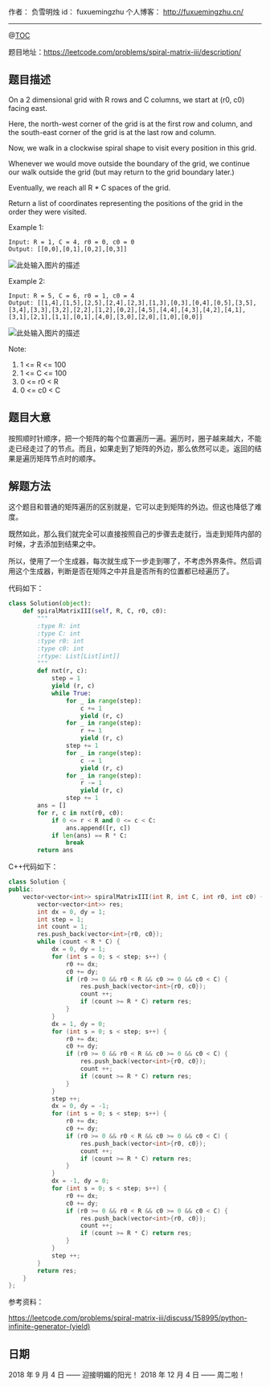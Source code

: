 
作者： 负雪明烛
id：	fuxuemingzhu
个人博客：	http://fuxuemingzhu.cn/

---
@[TOC](目录)

题目地址：https://leetcode.com/problems/spiral-matrix-iii/description/

## 题目描述

On a 2 dimensional grid with R rows and C columns, we start at (r0, c0) facing east.

Here, the north-west corner of the grid is at the first row and column, and the south-east corner of the grid is at the last row and column.

Now, we walk in a clockwise spiral shape to visit every position in this grid. 

Whenever we would move outside the boundary of the grid, we continue our walk outside the grid (but may return to the grid boundary later.) 

Eventually, we reach all R * C spaces of the grid.

Return a list of coordinates representing the positions of the grid in the order they were visited.

 

Example 1:
    
    Input: R = 1, C = 4, r0 = 0, c0 = 0
    Output: [[0,0],[0,1],[0,2],[0,3]]

![此处输入图片的描述][1]
 
Example 2:

    Input: R = 5, C = 6, r0 = 1, c0 = 4
    Output: [[1,4],[1,5],[2,5],[2,4],[2,3],[1,3],[0,3],[0,4],[0,5],[3,5],[3,4],[3,3],[3,2],[2,2],[1,2],[0,2],[4,5],[4,4],[4,3],[4,2],[4,1],[3,1],[2,1],[1,1],[0,1],[4,0],[3,0],[2,0],[1,0],[0,0]]

 ![此处输入图片的描述][2]

Note:

1. 1 <= R <= 100
1. 1 <= C <= 100
1. 0 <= r0 < R
1. 0 <= c0 < C


## 题目大意

按照顺时针顺序，把一个矩阵的每个位置遍历一遍。遍历时，圈子越来越大，不能走已经走过了的节点。而且，如果走到了矩阵的外边，那么依然可以走。返回的结果是遍历矩阵节点时的顺序。

## 解题方法

这个题目和普通的矩阵遍历的区别就是，它可以走到矩阵的外边。但这也降低了难度。

既然如此，那么我们就完全可以直接按照自己的步骤去走就行，当走到矩阵内部的时候，才去添加到结果之中。

所以，使用了一个生成器，每次就生成下一步走到哪了，不考虑外界条件。然后调用这个生成器，判断是否在矩阵之中并且是否所有的位置都已经遍历了。

代码如下：

```python
class Solution(object):
    def spiralMatrixIII(self, R, C, r0, c0):
        """
        :type R: int
        :type C: int
        :type r0: int
        :type c0: int
        :rtype: List[List[int]]
        """
        def nxt(r, c):
            step = 1
            yield (r, c)
            while True:
                for _ in range(step):
                    c += 1
                    yield (r, c)
                for _ in range(step):
                    r += 1
                    yield (r, c)
                step += 1
                for _ in range(step):
                    c -= 1
                    yield (r, c)
                for _ in range(step):
                    r -= 1
                    yield (r, c)
                step += 1
        ans = []
        for r, c in nxt(r0, c0):
            if 0 <= r < R and 0 <= c < C:
                ans.append([r, c])
            if len(ans) == R * C:
                break
        return ans
```

C++代码如下：

```cpp
class Solution {
public:
    vector<vector<int>> spiralMatrixIII(int R, int C, int r0, int c0) {
        vector<vector<int>> res;
        int dx = 0, dy = 1;
        int step = 1;
        int count = 1;
        res.push_back(vector<int>{r0, c0});
        while (count < R * C) {
            dx = 0, dy = 1;
            for (int s = 0; s < step; s++) {
                r0 += dx;
                c0 += dy;
                if (r0 >= 0 && r0 < R && c0 >= 0 && c0 < C) {
                    res.push_back(vector<int>{r0, c0});
                    count ++;
                    if (count >= R * C) return res;
                }
            }
            dx = 1, dy = 0;
            for (int s = 0; s < step; s++) {
                r0 += dx;
                c0 += dy;
                if (r0 >= 0 && r0 < R && c0 >= 0 && c0 < C) {
                    res.push_back(vector<int>{r0, c0});
                    count ++;
                    if (count >= R * C) return res;
                }
            }
            step ++;
            dx = 0, dy = -1;
            for (int s = 0; s < step; s++) {
                r0 += dx;
                c0 += dy;
                if (r0 >= 0 && r0 < R && c0 >= 0 && c0 < C) {
                    res.push_back(vector<int>{r0, c0});
                    count ++;
                    if (count >= R * C) return res;
                }
            }
            dx = -1, dy = 0;
            for (int s = 0; s < step; s++) {
                r0 += dx;
                c0 += dy;
                if (r0 >= 0 && r0 < R && c0 >= 0 && c0 < C) {
                    res.push_back(vector<int>{r0, c0});
                    count ++;
                    if (count >= R * C) return res;
                }
            }
            step ++;
        }
        return res;
    }
};
```

参考资料：

https://leetcode.com/problems/spiral-matrix-iii/discuss/158995/python-infinite-generator-(yield)

## 日期

2018 年 9 月 4 日 —— 迎接明媚的阳光！
2018 年 12 月 4 日 —— 周二啦！

  [1]: https://s3-lc-upload.s3.amazonaws.com/uploads/2018/08/24/example_1.png
  [2]: https://s3-lc-upload.s3.amazonaws.com/uploads/2018/08/24/example_2.png
